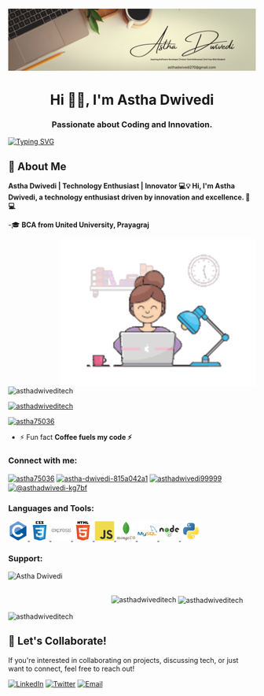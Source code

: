 ![logo](https://github.com/AsthaDwivediTech/AsthaDwivediTech/blob/main/1726146596638.jpeg)
<h1 align="center">Hi 👋🤗, I'm Astha Dwivedi</h1>
<h3 align="center">Passionate about Coding and Innovation.</h3>

[![Typing SVG](http://readme-typing-svg.herokuapp.com?color=5CD8F7&left=true&vleft=true&lines=Tech+Enthusiast+%7C+Tech+Visionary;Pro+%26+Innovative+Solutions;Web+Developer+Innovator)](https://git.io/typing-svg)


## 🌟 About Me

**Astha Dwivedi | Technology Enthusiast | Innovator 💻💡
Hi, I'm Astha Dwivedi, a technology enthusiast driven by innovation and excellence. 🚀💻**

-🎓 **BCA from United University, Prayagraj** 



<img align="right" alt="coding" width="400" src="coding-girl.gif">



<p align="left"> <img src="https://komarev.com/ghpvc/?username=asthadwiveditech&label=Profile%20views&color=0e75b6&style=flat" alt="asthadwiveditech" /> </p>

<p align="left"> <a href="https://github.com/ryo-ma/-"><img src="https://github-profile-trophy.vercel.app/?username=asthadwiveditech" alt="asthadwiveditech" /></a> </p>

<p align="left"> <a href="https://twitter.com/astha75036" target="blank"><img src="https://img.shields.io/twitter/follow/astha75036?logo=twitter&style=for-the-badge" alt="astha75036" /></a> </p>

- ⚡ Fun fact **Coffee fuels my code ⚡️**

<h3 align="left">Connect with me:</h3>
<p align="left">
<a href="https://twitter.com/astha75036" target="blank"><img align="center" src="https://raw.githubusercontent.com/rahuldkjain/github-profile-readme-generator/master/src/images/icons/Social/twitter.svg" alt="astha75036" height="30" width="40" /></a>
<a href="https://linkedin.com/in/astha-dwivedi-815a042a1" target="blank"><img align="center" src="https://raw.githubusercontent.com/rahuldkjain/github-profile-readme-generator/master/src/images/icons/Social/linked-in-alt.svg" alt="astha-dwivedi-815a042a1" height="30" width="40" /></a>
<a href="https://instagram.com/asthadwivedi99999" target="blank"><img align="center" src="https://raw.githubusercontent.com/rahuldkjain/github-profile-readme-generator/master/src/images/icons/Social/instagram.svg" alt="asthadwivedi99999" height="30" width="40" /></a>
<a href="https://www.youtube.com/c/@asthadwivedi-kg7bf" target="blank"><img align="center" src="https://raw.githubusercontent.com/rahuldkjain/github-profile-readme-generator/master/src/images/icons/Social/youtube.svg" alt="@asthadwivedi-kg7bf" height="30" width="40" /></a>
</p>
<h3 align="left">Languages and Tools:</h3>
<p align="left"> <a href="https://www.cprogramming.com/" target="_blank" rel="noreferrer"> <img src="https://raw.githubusercontent.com/devicons/devicon/master/icons/c/c-original.svg" alt="c" width="40" height="40"/> </a>    <a href="https://www.w3schools.com/css/" target="_blank" rel="noreferrer"> <img src="https://raw.githubusercontent.com/devicons/devicon/master/icons/css3/css3-original-wordmark.svg" alt="css3" width="40" height="40"/> </a> <a href="https://expressjs.com" target="_blank" rel="noreferrer"> <img src="https://raw.githubusercontent.com/devicons/devicon/master/icons/express/express-original-wordmark.svg" alt="express" width="40" height="40"/> </a> <a href="https://www.w3.org/html/" target="_blank" rel="noreferrer"> <img src="https://raw.githubusercontent.com/devicons/devicon/master/icons/html5/html5-original-wordmark.svg" alt="html5" width="40" height="40"/> </a> <a href="https://developer.mozilla.org/en-US/docs/Web/JavaScript" target="_blank" rel="noreferrer"> <img src="https://raw.githubusercontent.com/devicons/devicon/master/icons/javascript/javascript-original.svg" alt="javascript" width="40" height="40"/> </a> <a href="https://www.mongodb.com/" target="_blank" rel="noreferrer"> <img src="https://raw.githubusercontent.com/devicons/devicon/master/icons/mongodb/mongodb-original-wordmark.svg" alt="mongodb" width="40" height="40"/> </a> <a href="https://www.mysql.com/" target="_blank" rel="noreferrer"> <img src="https://raw.githubusercontent.com/devicons/devicon/master/icons/mysql/mysql-original-wordmark.svg" alt="mysql" width="40" height="40"/> </a> <a href="https://nodejs.org" target="_blank" rel="noreferrer"> <img src="https://raw.githubusercontent.com/devicons/devicon/master/icons/nodejs/nodejs-original-wordmark.svg" alt="nodejs" width="40" height="40"/> </a> <a href="https://www.python.org" target="_blank" rel="noreferrer"> <img src="https://raw.githubusercontent.com/devicons/devicon/master/icons/python/python-original.svg" alt="python" width="40" height="40"/> </a> </p>



<h3 align="left">Support:</h3>
<p><a href="https://www.buymeacoffee.com/AsthaDwivedi "> <img align="left" src="https://cdn.buymeacoffee.com/buttons/v2/default-yellow.png" height="50" width="210" alt="Astha Dwivedi " /></a></p><br><br>

<p><img align="left" src="https://github-readme-stats.vercel.app/api/top-langs?username=asthadwiveditech&show_icons=true&locale=en&layout=compact" alt="asthadwiveditech" /></p>

<p>&nbsp;<img align="center" src="https://github-readme-stats.vercel.app/api?username=asthadwiveditech&show_icons=true&locale=en" alt="asthadwiveditech" /></p>

<p><img align="center" src="https://github-readme-streak-stats.herokuapp.com/?user=asthadwiveditech&" alt="asthadwiveditech" /></p>


## 🌟 Let's Collaborate!

If you're interested in collaborating on projects, discussing tech, or just want to connect, feel free to reach out!


<div align="left">

[![LinkedIn](https://img.shields.io/badge/LinkedIn-0077B5?style=for-the-badge&logo=linkedin&logoColor=white)](https://www.linkedin.com/in/astha-dwivedi-815a042a1?trk=contact-info)
[![Twitter](https://img.shields.io/badge/Twitter-1DA1F2?style=for-the-badge&logo=twitter&logoColor=white)](https://twitter.com/astha75036)
[![Email](https://img.shields.io/badge/Email-D14836?style=for-the-badge&logo=gmail&logoColor=white)](mailto:asthadwivedi270@gmail.com)

</div>
